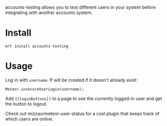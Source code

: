 accounts-testing allows you to test different users in your system before integrating with another accounts system.

# Install

```
mrt install accounts-testing
```

# Usage

Log in with `username`. If will be created if it doesn't already exist:

```
Meteor.insecureUserLogin(username);
```

Add `{{loginButtons}}` to a page to see the currently logged-in user and get the button to logout.

Check out mizzao/meteor-user-status for a cool plugin that keeps track of which users are online.
